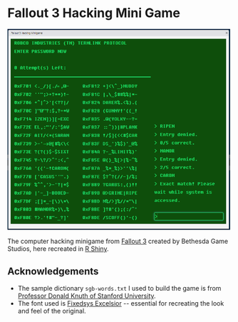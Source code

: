 # Fallout 3 Hacking Mini Game

<img src="img/readme_page.PNG" alt="gameplay exmaple" width="500px"/>

The computer hacking minigame from [Fallout 3](https://en.wikipedia.org/wiki/Fallout_3) created by Bethesda Game Studios, here recreated in [R Shiny](https://www.rstudio.com/products/shiny/).

## Acknowledgements

- The sample dictionary `sgb-words.txt` I used to build the game is from [Professor Donald Knuth of Stanford University](https://www-cs-faculty.stanford.edu/~knuth/).
- The font used is [Fixedsys Excelsior](https://github.com/kika/fixedsys) -- essential for recreating the look and feel of the original.
